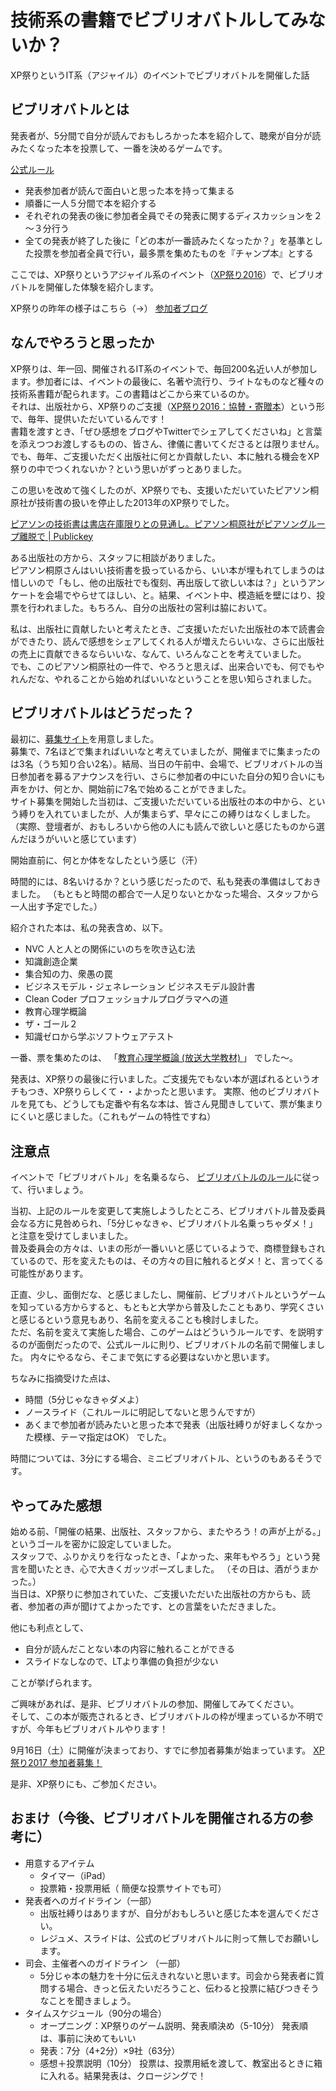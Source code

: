 # 技術系の書籍でビブリオバトルしてみないか？

XP祭りというIT系（アジャイル）のイベントでビブリオバトルを開催した話

## ビブリオバトルとは

発表者が、5分間で自分が読んでおもしろかった本を紹介して、聴衆が自分が読みたくなった本を投票して、一番を決めるゲームです。

[公式ルール](http://www.bibliobattle.jp/)
- 発表参加者が読んで面白いと思った本を持って集まる
- 順番に一人５分間で本を紹介する
- それぞれの発表の後に参加者全員でその発表に関するディスカッションを２～３分行う
- 全ての発表が終了した後に「どの本が一番読みたくなったか？」を基準とした投票を参加者全員で行い，最多票を集めたものを『チャンプ本』とする

ここでは、XP祭りというアジャイル系のイベント（[XP祭り2016](http://xpjug.com/xp2016/)）で、ビブリオバトルを開催した体験を紹介します。

XP祭りの昨年の様子はこちら（→）
[参加者ブログ](https://anagileway.wordpress.com/2016/09/24/xp-festival-2016/)

## なんでやろうと思ったか

XP祭りは、年一回、開催されるIT系のイベントで、毎回200名近い人が参加します。参加者には、イベントの最後に、名著や流行り、ライトなものなど種々の技術系書籍が配られます。この書籍はどこから来ているのか。  
それは、出版社から、XP祭りのご支援（[XP祭り2016：協賛・寄贈本](http://xpjug.com/xp2016-sponsor-presentation/)）という形で、毎年、提供いただいているんです！  
書籍を渡すとき、「ぜひ感想をブログやTwitterでシェアしてくださいね」と言葉を添えつつお渡しするものの、皆さん、律儀に書いてくださるとは限りません。でも、毎年、ご支援いただく出版社に何とか貢献したい、本に触れる機会をXP祭りの中でつくれないか？という思いがずっとありました。

この思いを改めて強くしたのが、XP祭りでも、支援いただいていたピアソン桐原社が技術書の扱いを停止した2013年のXP祭りでした。

[ピアソンの技術書は書店在庫限りとの見通し。ピアソン桐原社がピアソングループ離脱で | Publickey](http://www.publickey1.jp/blog/13/post_233.html)

ある出版社の方から、スタッフに相談がありました。  
ピアソン桐原さんはいい技術書を扱っているから、いい本が埋もれてしまうのは惜しいので「もし、他の出版社でも復刻、再出版して欲しい本は？」というアンケートを会場でやらせてほしい、と。結果、イベント中、模造紙を壁にはり、投票を行われました。もちろん、自分の出版社の営利は脇において。

私は、出版社に貢献したいと考えたとき、ご支援いただいた出版社の本で読書会ができたり、読んで感想をシェアしてくれる人が増えたらいいな、さらに出版社の売上に貢献できるならいいな、なんて、いろんなことを考えていました。  
でも、このピアソン桐原社の一件で、やろうと思えば、出来合いでも、何でもやれんだな、やれることから始めればいいなということを思い知らされました。

## ビブリオバトルはどうだった？

最初に、[募集サイト](http://kokucheese.com/event/index/413140/)を用意しました。  
募集で、7名ほどで集まればいいなと考えていましたが、開催までに集まったのは3名（うち知り合い2名）。結局、当日の午前中、会場で、ビブリオバトルの当日参加者を募るアナウンスを行い、さらに参加者の中にいた自分の知り合いにも声をかけ、何とか、開始前に7名で始めることができました。  
サイト募集を開始した当初は、ご支援いただいている出版社の本の中から、という縛りを入れていましたが、人が集まらず、早々にこの縛りはなくしました。  
（実際、登壇者が、おもしろいから他の人にも読んで欲しいと感じたものから選んだほうがいいと感じています）

開始直前に、何とか体をなしたという感じ（汗）

時間的には、8名いけるか？という感じだったので、私も発表の準備はしておきました。
（もともと時間の都合で一人足りないとかなった場合、スタッフから一人出す予定でした。）

紹介された本は、私の発表含め、以下。
- NVC 人と人との関係にいのちを吹き込む法
- 知識創造企業
- 集合知の力、衆愚の罠
- ビジネスモデル・ジェネレーション ビジネスモデル設計書
- Clean Coder プロフェッショナルプログラマへの道
- 教育心理学概論
- ザ・ゴール２
- 知識ゼロから学ぶソフトウェアテスト

一番、票を集めたのは、
「[教育心理学概論 (放送大学教材) ](https://www.amazon.co.jp/dp/4595314647/)」
でした〜。

発表は、XP祭りの最後に行いました。ご支援先でもない本が選ばれるというオチもつき、XP祭りらしくて・・よかったと思います。
実際、他のビブリオバトルを見ても、どうしても定番や有名な本は、皆さん見聞きしていて、票が集まりにくいと感じました。（これもゲームの特性ですね）

## 注意点

イベントで「ビブリオバトル」を名乗るなら、
[ビブリオバトルのルール](http://www.bibliobattle.jp)に従って、行いましょう。

当初、上記のルールを変更して実施しようしたところ、ビブリオバトル普及委員会なる方に見咎められ、「5分じゃなきゃ、ビブリオバトル名乗っちゃダメ！」と注意を受けてしまいました。  
普及委員会の方々は、いまの形が一番いいと感じているようで、商標登録もされているので、形を変えたものは、その方々の目に触れるとダメ！と、言ってくる可能性があります。  

正直、少し、面倒だな、と感じましたし、開催前、ビブリオバトルというゲームを知っている方からすると、もともと大学から普及したこともあり、学究くさいと感じるという意見もあり、名前を変えることも検討しました。  
ただ、名前を変えて実施した場合、このゲームはどういうルールです、を説明するのが面倒だったので、公式ルールに則り、ビブリオバトルの名前で開催しました。
内々にやるなら、そこまで気にする必要はないかと思います。

ちなみに指摘受けた点は、
- 時間（5分じゃなきゃダメよ）
- ノースライド（これルールに明記してないと思うんですが）
- あくまで参加者が読みたいと思った本で発表（出版社縛りが好ましくなかった模様、テーマ指定はOK）
でした。

時間については、3分にする場合、ミニビブリオバトル、というのもあるそうです。

## やってみた感想

始める前、「開催の結果、出版社、スタッフから、またやろう！の声が上がる。」というゴールを密かに設定していました。  
スタッフで、ふりかえりを行なったとき、「よかった、来年もやろう」という発言を聞いたとき、心で大きくガッツポーズしました。 
（その日は、酒がうまかった。）  
当日は、XP祭りに参加されていた、ご支援いただいた出版社の方からも、読者、参加者の声が聞けてよかったです、との言葉をいただきました。

他にも利点として、
- 自分が読んだことない本の内容に触れることができる
- スライドなしなので、LTより準備の負担が少ない

ことが挙げられます。

ご興味があれば、是非、ビブリオバトルの参加、開催してみてください。  
そして、この本が販売されるとき、ビブリオバトルの枠が埋まっているか不明ですが、今年もビブリオバトルやります！  

9月16日（土）に開催が決まっており、すでに参加者募集が始まっています。
[XP祭り2017 参加者募集！](http://kokucheese.com/event/index/480752/)

是非、XP祭りにも、ご参加ください。

## おまけ（今後、ビブリオバトルを開催される方の参考に）

- 用意するアイテム
  - タイマー（iPad）
  - 投票箱・投票用紙（ 簡便な投票サイトでも可）
- 発表者へのガイドライン（一部）
  - 出版社縛りはありますが、自分がおもしろいと感じた本を選んでください。
  - レジュメ、スライドは、公式のビブリオバトルに則って無しでお願いします。
- 司会、主催者へのガイドライン （一部）
  - 5分じゃ本の魅力を十分に伝えきれないと思います。司会から発表者に質問する場合、きっと伝えたいだろうこと、伝わると投票に結びつきそうなことを聞きましょう。
- タイムスケジュール（90分の場合）
  - オープニング：XP祭りのゲーム説明、発表順決め（5-10分）
発表順は、事前に決めてもいい
  - 発表：7分（4+2分）×9社（63分）
  - 感想＋投票説明（10分）
投票は、投票用紙を渡して、教室出るときに箱に入れる。結果発表は、クロージングで！
